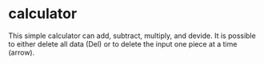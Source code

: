 # calculator
This simple calculator can add, subtract, multiply, and devide.
It is possible to either delete all data (Del) or to delete the input one piece at a time (arrow).